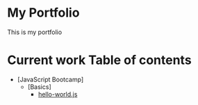 My Portfolio
============
This is my portfolio

Current work Table of contents
==============================
<!--ts-->
   * [JavaScript Bootcamp]
      * [Basics]
         * [hello-world.js](https://github.com/quijas4101/portfolio/blob/origin/js-bootcamp/basics/hello-world.js)
<!--te-->